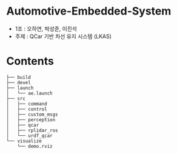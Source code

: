 # Automotive-Embedded-System
- 1조 : 오하연, 박성준, 이진석
- 주제 : QCar 기반 차선 유지 시스템 (LKAS)


# Contents
```
├── build
├── devel
├── launch
│   └── ae.launch
├── src
│   ├── command
│   ├── control
│   ├── custom_msgs
│   ├── perception
│   ├── qcar
│   ├── rplidar_ros
│   └── urdf_qcar
└── visualize
    └── demo.rviz
```
